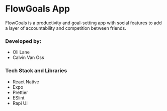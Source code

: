 # FlowGoals App

FlowGoals is a productivity and goal-setting app with social features to add a layer of accountability and competition between friends.

### Developed by:
* Oli Lane
* Calvin Van Oss

### Tech Stack and Libraries
* React Native
* Expo
* Prettier
* ESlint
* Rapi UI
